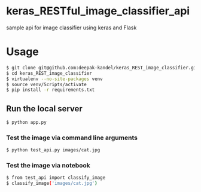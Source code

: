# keras_RESTful_image_classifier_api
sample api for image classifier using keras and Flask

# Usage
```bash
$ git clone git@github.com:deepak-kandel/keras_REST_image_classifier.git
$ cd keras_REST_image_classifier
$ virtualenv --no-site-packages venv
$ source venv/Scripts/activate
$ pip install -r requirements.txt
```
## Run the local server
```bash
$ python app.py
```
### Test the image  via command line arguments
```bash
$ python test_api.py images/cat.jpg
```
### Test the image via notebook
```bash
$ from test_api import classify_image
$ classify_image('images/cat.jpg')
